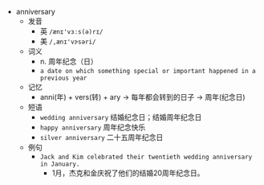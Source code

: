 - anniversary
  - 发音
    - 英 `/ænɪ'vɜːs(ə)rɪ/`
    - 美 `/,ænɪ'vɝsəri/`
  - 词义
    - n. 周年纪念（日）
    - `a date on which something special or important happened in a previous year`
  - 记忆
    - anni(年) + vers(转) + ary → 每年都会转到的日子 → 周年(纪念日)
  - 短语
    - `wedding anniversary` 结婚纪念日；结婚周年纪念日 
    - `happy anniversary` 周年纪念快乐 
    - `silver anniversary` 二十五周年纪念日 
  - 例句
    - `Jack and Kim celebrated their twentieth wedding anniversary in January.`
      - 1月，杰克和金庆祝了他们的结婚20周年纪念日。

